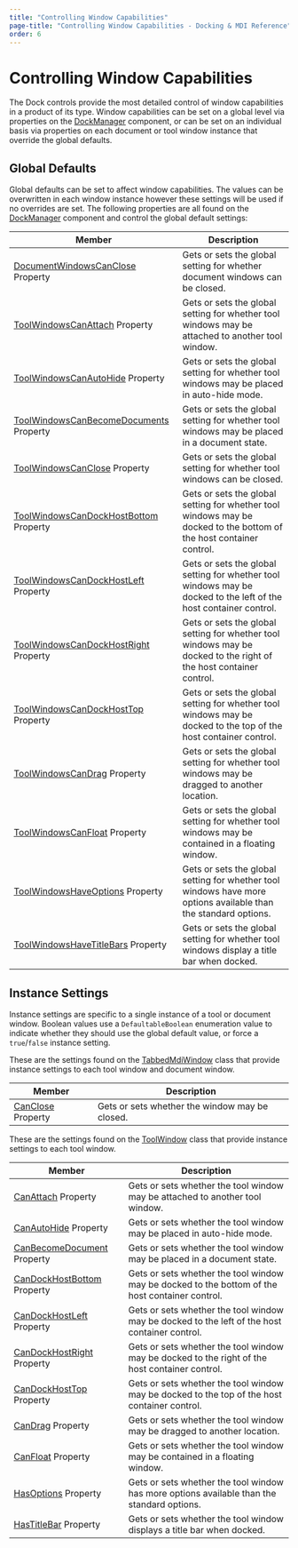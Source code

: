 ```yaml
---
title: "Controlling Window Capabilities"
page-title: "Controlling Window Capabilities - Docking & MDI Reference"
order: 6
---
```

# Controlling Window Capabilities

The Dock controls provide the most detailed control of window capabilities in a product of its type.  Window capabilities can be set on a global level via properties on the [DockManager](xref:@ActiproUIRoot.Controls.Docking.DockManager) component, or can be set on an individual basis via properties on each document or tool window instance that override the global defaults.

## Global Defaults

Global defaults can be set to affect window capabilities.  The values can be overwritten in each window instance however these settings will be used if no overrides are set.  The following properties are all found on the [DockManager](xref:@ActiproUIRoot.Controls.Docking.DockManager) component and control the global default settings:

| Member | Description |
|-----|-----|
| [DocumentWindowsCanClose](xref:@ActiproUIRoot.Controls.Docking.DockManager.DocumentWindowsCanClose) Property | Gets or sets the global setting for whether document windows can be closed. |
| [ToolWindowsCanAttach](xref:@ActiproUIRoot.Controls.Docking.DockManager.ToolWindowsCanAttach) Property | Gets or sets the global setting for whether tool windows may be attached to another tool window. |
| [ToolWindowsCanAutoHide](xref:@ActiproUIRoot.Controls.Docking.DockManager.ToolWindowsCanAutoHide) Property | Gets or sets the global setting for whether tool windows may be placed in auto-hide mode. |
| [ToolWindowsCanBecomeDocuments](xref:@ActiproUIRoot.Controls.Docking.DockManager.ToolWindowsCanBecomeDocuments) Property | Gets or sets the global setting for whether tool windows may be placed in a document state. |
| [ToolWindowsCanClose](xref:@ActiproUIRoot.Controls.Docking.DockManager.ToolWindowsCanClose) Property | Gets or sets the global setting for whether tool windows can be closed. |
| [ToolWindowsCanDockHostBottom](xref:@ActiproUIRoot.Controls.Docking.DockManager.ToolWindowsCanDockHostBottom) Property | Gets or sets the global setting for whether tool windows may be docked to the bottom of the host container control. |
| [ToolWindowsCanDockHostLeft](xref:@ActiproUIRoot.Controls.Docking.DockManager.ToolWindowsCanDockHostLeft) Property | Gets or sets the global setting for whether tool windows may be docked to the left of the host container control. |
| [ToolWindowsCanDockHostRight](xref:@ActiproUIRoot.Controls.Docking.DockManager.ToolWindowsCanDockHostRight) Property | Gets or sets the global setting for whether tool windows may be docked to the right of the host container control. |
| [ToolWindowsCanDockHostTop](xref:@ActiproUIRoot.Controls.Docking.DockManager.ToolWindowsCanDockHostTop) Property | Gets or sets the global setting for whether tool windows may be docked to the top of the host container control. |
| [ToolWindowsCanDrag](xref:@ActiproUIRoot.Controls.Docking.DockManager.ToolWindowsCanDrag) Property | Gets or sets the global setting for whether tool windows may be dragged to another location. |
| [ToolWindowsCanFloat](xref:@ActiproUIRoot.Controls.Docking.DockManager.ToolWindowsCanFloat) Property | Gets or sets the global setting for whether tool windows may be contained in a floating window. |
| [ToolWindowsHaveOptions](xref:@ActiproUIRoot.Controls.Docking.DockManager.ToolWindowsHaveOptions) Property | Gets or sets the global setting for whether tool windows have more options available than the standard options. |
| [ToolWindowsHaveTitleBars](xref:@ActiproUIRoot.Controls.Docking.DockManager.ToolWindowsHaveTitleBars) Property | Gets or sets the global setting for whether tool windows display a title bar when docked. |

## Instance Settings

Instance settings are specific to a single instance of a tool or document window.  Boolean values use a `DefaultableBoolean` enumeration value to indicate whether they should use the global default value, or force a `true`/`false` instance setting.

These are the settings found on the [TabbedMdiWindow](xref:@ActiproUIRoot.Controls.Docking.TabbedMdiWindow) class that provide instance settings to each tool window and document window.

| Member | Description |
|-----|-----|
| [CanClose](xref:@ActiproUIRoot.Controls.Docking.TabbedMdiWindow.CanClose) Property | Gets or sets whether the window may be closed. |

These are the settings found on the [ToolWindow](xref:@ActiproUIRoot.Controls.Docking.ToolWindow) class that provide instance settings to each tool window.

| Member | Description |
|-----|-----|
| [CanAttach](xref:@ActiproUIRoot.Controls.Docking.ToolWindow.CanAttach) Property | Gets or sets whether the tool window may be attached to another tool window. |
| [CanAutoHide](xref:@ActiproUIRoot.Controls.Docking.ToolWindow.CanAutoHide) Property | Gets or sets whether the tool window may be placed in auto-hide mode. |
| [CanBecomeDocument](xref:@ActiproUIRoot.Controls.Docking.ToolWindow.CanBecomeDocument) Property | Gets or sets whether the tool window may be placed in a document state. |
| [CanDockHostBottom](xref:@ActiproUIRoot.Controls.Docking.ToolWindow.CanDockHostBottom) Property | Gets or sets whether the tool window may be docked to the bottom of the host container control. |
| [CanDockHostLeft](xref:@ActiproUIRoot.Controls.Docking.ToolWindow.CanDockHostLeft) Property | Gets or sets whether the tool window may be docked to the left of the host container control. |
| [CanDockHostRight](xref:@ActiproUIRoot.Controls.Docking.ToolWindow.CanDockHostRight) Property | Gets or sets whether the tool window may be docked to the right of the host container control. |
| [CanDockHostTop](xref:@ActiproUIRoot.Controls.Docking.ToolWindow.CanDockHostTop) Property | Gets or sets whether the tool window may be docked to the top of the host container control. |
| [CanDrag](xref:@ActiproUIRoot.Controls.Docking.ToolWindow.CanDrag) Property | Gets or sets whether the tool window may be dragged to another location. |
| [CanFloat](xref:@ActiproUIRoot.Controls.Docking.ToolWindow.CanFloat) Property | Gets or sets whether the tool window may be contained in a floating window. |
| [HasOptions](xref:@ActiproUIRoot.Controls.Docking.ToolWindow.HasOptions) Property | Gets or sets whether the tool window has more options available than the standard options. |
| [HasTitleBar](xref:@ActiproUIRoot.Controls.Docking.ToolWindow.HasTitleBar) Property | Gets or sets whether the tool window displays a title bar when docked. |
